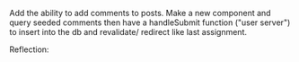 Add the ability to add comments to posts. Make a new component and query seeded comments then have a handleSubmit function ("user server") to insert into the db and revalidate/ redirect like last assignment.

Reflection:
